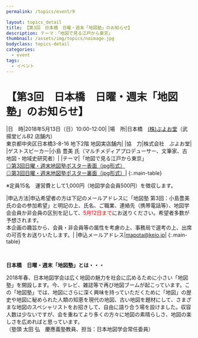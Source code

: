 ```yaml
---
permalink: /topics/event/9

layout: topics_detail
title: 【第3回　日本橋　日曜・週末「地図塾」のお知らせ】
description: テーマ：「地図で見る江戸から東京」
thumbnail: /assets/img/topics/noimage.jpg
bodyclass: topics-detail
categories:
  - event
tags:
  - イベント
---
```


# 【第3回　日本橋　日曜・週末「地図塾」のお知らせ】

|日　時|2018年5月13日（日）10:00-12:00|
|場　所|日本橋　[(株)ぶよお堂](http://www.buyodoshop.com/)（武揚堂ビルB2 店舗内）<br>東京都中央区日本橋3-8-16 地下2階 地図実店舗内|
|協　力|株式会社　ぶよお堂|
|ゲストスピーカー|小島 豊美 氏（マルチメディアプロデューサー、文筆家、古地図・地域史研究者）|
|テーマ|「地図で見る江戸から東京」<br>[◎第3回日曜・週末地図塾ポスター表面（jpg形式）](../../archive/file/program/chizujuku3rd1.jpg)<br>[◎第3回日曜・週末地図塾ポスター裏面（jpg形式）](../../archive/file/program/chizujuku3rd2.jpg)|
{:.main-table}

※定員15名　運営費として1,000円（地図学会会員500円）を徴収します。

|申込方法|申込希望者の方は下記のメールアドレスに「地図塾 第3回：小島豊美氏の会の参加希望」と明記の上、氏名、ご職業、連絡先（携帯電話等）、地図学会会員か非会員の区別を記して、<font color="#ff0000">5月12日まで</font>にお送りください。希望者多数が予想されます。<br>本企画の趣旨から、会員・非会員等の属性を考慮の上、事務局で選考の上、出席の可否をお送りいたします。|
|申込メールアドレス|[mapota@keio.jp](<mailto:mapota@keio.jp>)|
{:.main-table}

<br>

**日本橋　日曜・週末「地図塾」とは・・・**

2018年春、日本地図学会は広く地図の魅力を社会に広めるために小さい「地図塾」を開設します。今、テレビ、雑誌等で再び地図ブームが起こっています。この「地図塾」では、地図にさらに深く興味を持っていただくために「地図」の歴史や地図に秘められた人類の知恵を現代の地図、古い地図を題材にして、さまざまな地図のスペシャリストをお招きして、自由に語り合う場を設けました。収容人数は少ないですが、会を重ねてより多くの方々に地図の素晴らしさ、地図の楽しさを広めればと思っています。<br>
（塾頭 太田 弘　慶應義塾教員、担当：日本地図学会常任委員）
